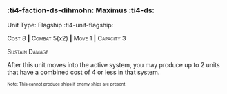 ### :ti4-faction-ds-dihmohn: **Maximus** :ti4-ds:

Unit Type: Flagship :ti4-unit-flagship:

<span style="font-variant:small-caps;">Cost</span> 8 __|__ <span style="font-variant:small-caps;">Combat</span> 5(x2) __|__ <span style="font-variant:small-caps;">Move</span> 1 __|__ <span style="font-variant:small-caps;">Capacity</span> 3

<span style="font-variant:small-caps;">Sustain Damage</span>

After this unit moves into the active system, you may produce up to 2 units that have a combined cost of 4 or less in that system.

<sup><sub>Note: This cannot produce ships if enemy ships are present</sub></sup>